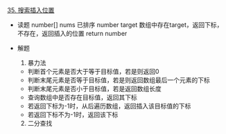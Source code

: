 [35. 搜索插入位置](https://leetcode-cn.com/problems/search-insert-position/)

- 读题
  number[] nums 已排序
  number target
  数组中存在target，返回下标，不存在，返回插入的位置
  return number
   
- 解题
  1. 暴力法
    - 判断首个元素是否大于等于目标值，若是则返回0
    - 判断末尾元素是否等于目标值，若是则返回数组最后一个元素的下标
    - 判断末尾元素是否小于目标值，若是返回数组长度
    - 查询数组中是否存在目标值，返回其下标
    - 若返回下标为-1时，从后遍历数组，返回插入该目标值的下标
    - 若返回下标不为-1时，返回该下标

  2. 二分查找